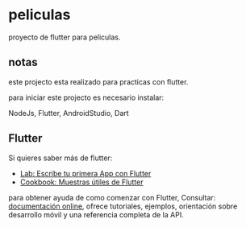 # peliculas

proyecto de flutter para peliculas.

## notas

este projecto esta realizado para practicas con flutter.

para iniciar este projecto es necesario instalar:

NodeJs,
Flutter,
AndroidStudio,
Dart

## Flutter

Si quieres saber más de flutter:

- [Lab: Escribe tu primera App con Flutter](https://flutter.dev/docs/get-started/codelab)
- [Cookbook: Muestras útiles de Flutter](https://flutter.dev/docs/cookbook)

para obtener ayuda de como comenzar con Flutter, Consultar:
[documentación online](https://flutter.dev/docs), ofrece tutoriales,
ejemplos, orientación sobre desarrollo móvil y una referencia completa de la API.
